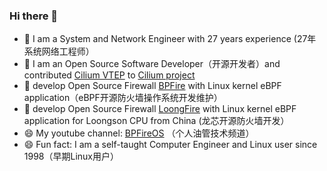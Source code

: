 ### Hi there 👋
- 🌱 I am a System and Network Engineer with 27 years experience (27年系统网络工程师）
- 🌱 I am an Open Source Software Developer（开源开发者）and contributed [Cilium VTEP](https://docs.cilium.io/en/latest/network/vtep/) to [Cilium project](https://github.com/cilium/cilium/commits?author=vincentmli)
- 🌱 develop Open Source Firewall [BPFire](https://github.com/vincentmli/BPFire) with Linux kernel eBPF application（eBPF开源防火墙操作系统开发维护）
- 🌱 develop Open Source Firewall [LoongFire](https://github.com/vincentmli/BPFire/tree/loongfire) with Linux kernel eBPF application for Loongson CPU from China (龙芯开源防火墙开发）
- 😄 My youtube channel: [BPFireOS](https://www.youtube.com/@BPFireOS) （个人油管技术频道）
- 😄 Fun fact: I am a self-taught Computer Engineer and Linux user since 1998（早期Linux用户）
